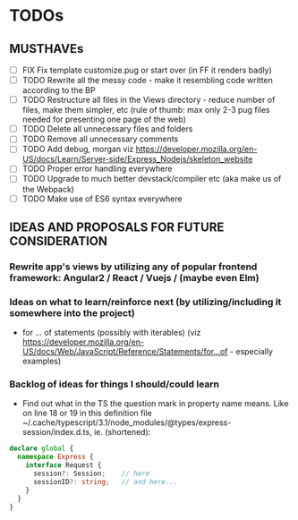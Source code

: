 # TODOs

## MUSTHAVEs

- [ ] FIX Fix template customize.pug or start over (in FF it renders badly)
- [ ] TODO Rewrite all the messy code - make it resembling code written according to the BP
- [ ] TODO Restructure all files in the Views directory - reduce number of files, make them simpler, etc (rule of thumb: max only 2-3 pug files needed for presenting one page of the web)
- [ ] TODO Delete all unnecessary files and folders
- [ ] TODO Remove all unnecessary comments
- [ ] TODO Add debug, morgan viz https://developer.mozilla.org/en-US/docs/Learn/Server-side/Express_Nodejs/skeleton_website
- [ ] TODO Proper error handling everywhere
- [ ] TODO Upgrade to much better devstack/compiler etc (aka make us of the Webpack)
- [ ] TODO Make use of ES6 syntax everywhere

## IDEAS AND PROPOSALS FOR FUTURE CONSIDERATION

### Rewrite app's views by utilizing any of popular frontend framework: Angular2 / React / Vuejs / (maybe even Elm)

### Ideas on what to learn/reinforce next (by utilizing/including it somewhere into the project)

- for ... of statements (possibly with iterables) (viz https://developer.mozilla.org/en-US/docs/Web/JavaScript/Reference/Statements/for...of - especially examples)

### Backlog of ideas for things I should/could learn

- Find out what in the TS the question mark in property name means. Like on line 18 or 19 in this definition file ~/.cache/typescript/3.1/node_modules/@types/express-session/index.d.ts, ie. (shortened):

```typescript
declare global {
  namespace Express {
    interface Request {
      session?: Session;    // here
      sessionID?: string;   // and here...
    }
  }
}
```
